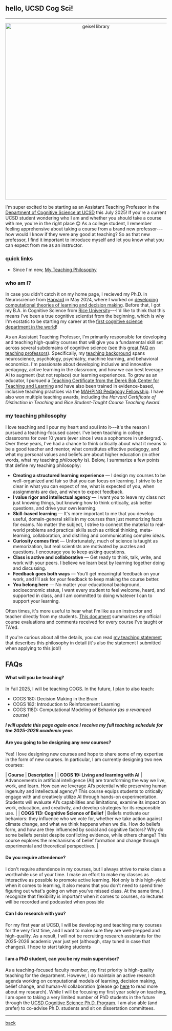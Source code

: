 ## hello, UCSD Cog Sci! 
***
<p align="center">
<img src="https://lucylai.com/files/ucsd/geisel.png" alt="geisel library" width="550"/>
</p>

I'm super excited to be starting as an Assistant Teaching Professor in the [Department of Cognitive Science at UCSD](https://cogsci.ucsd.edu/) this July 2025! If you're a current UCSD student wondering who I am and whether you should take a course with me, you're in the right place 😊 As a college student, I remember feeling apprehensive about taking a course from a brand new professor---how would I know if they were any good at teaching? So as that new professor, I find it important to introduce myself and let you know what you can expect from me as an instructor.

### quick links
- Since I'm new, 
[My Teaching Philosophy](https://lucylai.com/files/ucsd/lai_teaching_statement.pdf)

### who am I?
In case you didn't catch it on my home page, I recieved my Ph.D. in Neuroscience from [Harvard](https://pinphd.hms.harvard.edu/) in May 2024, where I worked on [developing computational theories of learning and decision making](https://lucylai.com/files/lai_precis.pdf). Before that, I got my B.A. in Cognitive Science from [Rice University](https://cogsci.rice.edu/)---I'd like to think that this means I've been a true cognitive scientist from the beginning, which is why I'm ecstatic to be starting my career at the [first cognitive science department in the world](https://cogsci.ucsd.edu/about/dept-history.html)! 

As an Assistant Teaching Professor, I'm primarily responsible for developing and teaching high-quality courses that will give you a fundamental skill set across several subdomains of cognitive science (see this [great FAQ on teaching professors](https://wstyler.ucsd.edu/teachingprof/)). Specifically, my [teaching background](https://lucylai.com/teaching.html) spans neuroscience, psychology, psychiatry, machine learning, and behavioral economics. I'm passionate about developing inclusive and innovative pedagogy, active learning in the classroom, and how we can best leverage AI to augment (but not replace) our learning experiences. To grow as an educator, I pursued a [Teaching Certificate from the Derek Bok Center for Teaching and Learning](https://bokcenter.harvard.edu/teaching-certificate) and have also been trained in evidence-based, inclusive teaching practices via the [MAHPING Pedagogy Fellowship](https://mahping.hsites.harvard.edu/pedagogy-fellows-program). I have also won multiple teaching awards, including the _Harvard Certificate of Distinction in Teaching_ and _Rice Student-Taught Course Teaching Award_.

### my teaching philosophy
I love teaching and I pour my heart and soul into it---it's the reason I pursued a teaching-focused career. I've been teaching in college classrooms for over 10 years (ever since I was a sophomore in undergrad). Over these years, I've had a chance to think critically about what it means to be a good teacher and mentor, what constitutes effective pedagogy, and what my personal values and beliefs are about higher education (in other words, what my teaching _philosophy_ is). Below, I summarize a few points that define my teaching philosophy:

- **Creating a structured learning experience** — I design my courses to be well-organized and fair so that you can focus on learning. I strive to be clear in what you can expect of me, what is expected of you, when assignments are due, and when to expect feedback. 
- **I value rigor and intellectual agency** — I want you to leave my class not just knowing things, but knowing how to think critically, ask better questions, and drive your own learning.
- **Skill-based learning** — It's more important to me that you develop useful, domain-general skills in my courses than just memorizing facts for exams. No matter the subject, I strive to connect the material to real-world problems and practical skills such as critical thinking, meta-learning, collaboration, and distilling and communicating complex ideas.
- **Curiosity comes first** — Unfortunately, much of science is taught as memorization, but real scientists are motivated by puzzles and questions. I encourage you to keep asking questions.
- **Class is active and collaborative** — Get ready to think, talk, write, and work with your peers. I believe we learn best by learning together doing and discussing.
- **Feedback goes both ways** — You’ll get meaningful feedback on your work, and I’ll ask for your feedback to keep making the course better.
- **You belong here** — No matter your educational background, socioeconomic status, I want every student to feel welcome, heard, and supported in class, and I am committed to doing whatever I can to support your learning.
  
Often times, it's more useful to hear what I'm like as an instructor and teacher directly from my students. [This document](https://lucylai.com/files/ucsd/lai_teaching_excellence.pdf) summarizes my official course evaluations and comments received for every course I've taught or TA'ed.

If you're curious about all the details, you can read [my teaching statement](https://lucylai.com/files/ucsd/lai_teaching_statement.pdf) that describes this philosophy in detail (it's also the statement I submitted when applying to this job!)

## FAQs
   
#### What will you be teaching? 
In Fall 2025, I will be teaching COGS. In the future, I plan to also teach:
- COGS 180: Decision Making in the Brain
- COGS 182: Introduction to Reinforcement Learning
- COGS 118D: Computational Modeling of Behavior _(as a revamped course)_
  
_**I will update this page again once I receive my full teaching schedule for the 2025-2026 academic year.**_

#### Are you going to be designing any new courses? 
Yes! I love designing new courses and hope to share some of my expertise in the form of new courses. In particular, I am currently designing two new courses:

|                 **Course**              | **Description** |
| **COGS 19: Living and learning with AI** | Advancements in artificial intelligence (AI) are transforming the way we live, work, and learn. How can we leverage AI’s potential while preserving human ingenuity and intellectual agency? This course equips students to critically engage with and creatively utilize AI through hands-on experimentation. Students will evaluate AI’s capabilities and limitations, examine its impact on work, education, and creativity, and develop strategies for its responsible use. |
| **COGS 113: Cognitive Science of Belief** | Beliefs motivate our behaviors: they influence who we vote for, whether we take action against climate change, and what we think happens when we die. How do beliefs form, and how are they influenced by social and cognitive factors? Why do some beliefs persist despite conflicting evidence, while others change? This course explores the mechanisms of belief formation and change through experimental and theoretical perspectives. |

#### Do you require attendence? 
I don't require attendence in my courses, but I always strive to make class a worthwhile use of your time. I make an effort to make my classes as interactive as possible to promote active learning. Not only is this high-yield when it comes to learning, it also means that you don't need to spend time figuring out what's going on when you've missed class. At the same time, I recognize that flexibility is important when it comes to courses, so lectures will be recorded and podcasted when possible
 
#### Can I do research with you?
For my first year at UCSD, I will be developing and teaching many courses for the very first time, and I want to make sure they are well-prepped and high-quality. As a result, I will not be recruiting research assistants for the 2025-2026 academic year just yet (although, stay tuned in case that changes). I hope to start taking students

#### I am a PhD student, can you be my main supervisor?
As a teaching-focused faculty member, my first priority is high-quality teaching for the department. However, I do maintain an active research agenda working on computational models of learning, decision making, belief change, and human-AI collaboration (please go [here](https://lucylai.com/research.html) to read more about my research). While I will be focusing my first year solely on teaching, I am open to taking a very limited number of PhD students in the future through the [UCSD Cognitive Science Ph.D. Program](https://cogsci.ucsd.edu/graduates/phd-program/index.html). I am also able (and prefer) to co-advise Ph.D. students and sit on dissertation committees. 
  
***
[back](./)
